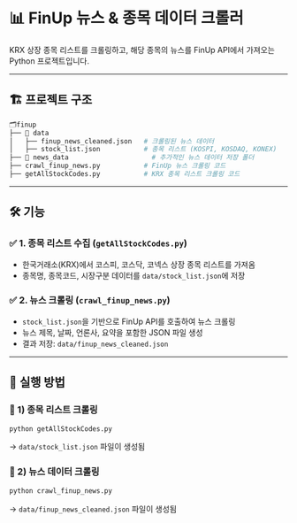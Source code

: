 # 📊 FinUp 뉴스 & 종목 데이터 크롤러  

KRX 상장 종목 리스트를 크롤링하고, 해당 종목의 뉴스를 FinUp API에서 가져오는 Python 프로젝트입니다.  

---

## 🏗 프로젝트 구조  
```bash
🗂finup
├── 📁 data
│   ├── finup_news_cleaned.json   # 크롤링된 뉴스 데이터
│   ├── stock_list.json           # 종목 리스트 (KOSPI, KOSDAQ, KONEX)
├── 📁 news_data                     # 추가적인 뉴스 데이터 저장 폴더
├── crawl_finup_news.py           # FinUp 뉴스 크롤링 코드
├── getAllStockCodes.py           # KRX 종목 리스트 크롤링 코드
```

---

## 🛠 기능  

### ✅ 1. 종목 리스트 수집 (`getAllStockCodes.py`)
- 한국거래소(KRX)에서 코스피, 코스닥, 코넥스 상장 종목 리스트를 가져옴
- 종목명, 종목코드, 시장구분 데이터를 `data/stock_list.json`에 저장  

### ✅ 2. 뉴스 크롤링 (`crawl_finup_news.py`)
- `stock_list.json`을 기반으로 FinUp API를 호출하여 뉴스 크롤링  
- 뉴스 제목, 날짜, 언론사, 요약을 포함한 JSON 파일 생성  
- 결과 저장: `data/finup_news_cleaned.json`  

---

## 🔧 실행 방법  

### 📌 1) 종목 리스트 크롤링  
```bash
python getAllStockCodes.py
```
→ `data/stock_list.json` 파일이 생성됨

### 📌 2) 뉴스 데이터 크롤링
```bash
python crawl_finup_news.py
```
→ `data/finup_news_cleaned.json` 파일이 생성됨

